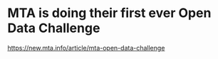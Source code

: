 # MTA is doing their first ever Open Data Challenge

https://new.mta.info/article/mta-open-data-challenge

